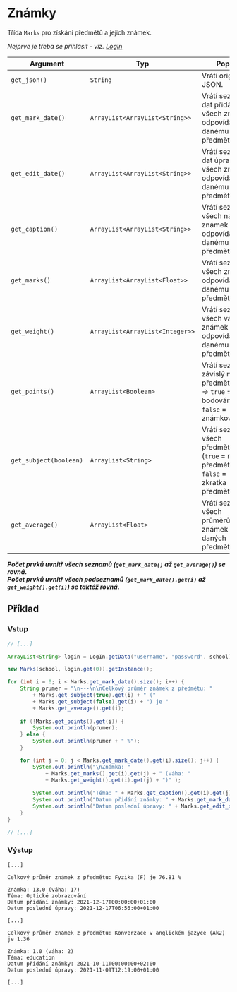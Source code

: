 # Známky

Třída `Marks` pro získání předmětů a jejich známek.

*Nejprve je třeba se přihlásit - viz. [LogIn](../core/README.md#prihlaseni)*

| Argument | Typ | Popis |
| --- | --- | --- |
| `get_json()` | `String` | Vrátí originální JSON. |
| `get_mark_date()` | `ArrayList<ArrayList<String>>` | Vrátí seznam dat přidání všech známek odpovídajících danému předmětu. |
| `get_edit_date()` | `ArrayList<ArrayList<String>>` | Vrátí seznam dat úprav všech známek odpovídajících danému předmětu. |
| `get_caption()` | `ArrayList<ArrayList<String>>` | Vrátí seznam všech nadpisů známek odpovídajících danému předmětu |
| `get_marks()` | `ArrayList<ArrayList<Float>>` | Vrátí seznam všech známek odpovídajících danému předmětu. |
| `get_weight()` | `ArrayList<ArrayList<Integer>>` | Vrátí seznam všech vah známek odpovídajících danému předmětu.|
| `get_points()` | `ArrayList<Boolean>` | Vrátí seznam závislý na předmětech → `true` = bodování; `false` = známkování.|
| `get_subject(boolean)` | `ArrayList<String>` | Vrátí seznam všech předmětů (`true` = název předmětu; `false` = zkratka předmětu |
| `get_average()` | `ArrayList<Float>` | Vrátí seznam všech průměrů známek daných předmětů. |

***Počet prvků uvnitř všech seznamů (`get_mark_date()` až `get_average()`) se rovná.*** <br>
***Počet prvků uvnitř všech podseznamů (`get_mark_date().get(i)` až `get_weight().get(i)`) se taktéž rovná.***


## Příklad

### Vstup

```java
// [...]

ArrayList<String> login = LogIn.getData("username", "password", school);

new Marks(school, login.get(0)).getInstance();

for (int i = 0; i < Marks.get_mark_date().size(); i++) {
    String prumer = "\n---\n\nCelkový průměr známek z předmětu: "
        + Marks.get_subject(true).get(i) + " ("
        + Marks.get_subject(false).get(i) + ") je "
        + Marks.get_average().get(i);
    
    if (!Marks.get_points().get(i)) {
        System.out.println(prumer);
    } else {
        System.out.println(prumer + " %");
    }

    for (int j = 0; j < Marks.get_mark_date().get(i).size(); j++) {
        System.out.println("\nZnámka: "
            + Marks.get_marks().get(i).get(j) + " (váha: "
            + Marks.get_weight().get(i).get(j) + ")" );
        
        System.out.println("Téma: " + Marks.get_caption().get(i).get(j));
        System.out.println("Datum přidání známky: " + Marks.get_mark_date().get(i).get(j));
        System.out.println("Datum poslední úpravy: " + Marks.get_edit_date().get(i).get(j));
    }
}

// [...]
```

### Výstup

```
[...]

Celkový průměr známek z předmětu: Fyzika (F) je 76.81 %

Známka: 13.0 (váha: 17)
Téma: Optické zobrazování
Datum přidání známky: 2021-12-17T00:00:00+01:00
Datum poslední úpravy: 2021-12-17T06:56:00+01:00

[...]

Celkový průměr známek z předmětu: Konverzace v anglickém jazyce (Ak2) je 1.36

Známka: 1.0 (váha: 2)
Téma: education
Datum přidání známky: 2021-10-11T00:00:00+02:00
Datum poslední úpravy: 2021-11-09T12:19:00+01:00

[...]
```